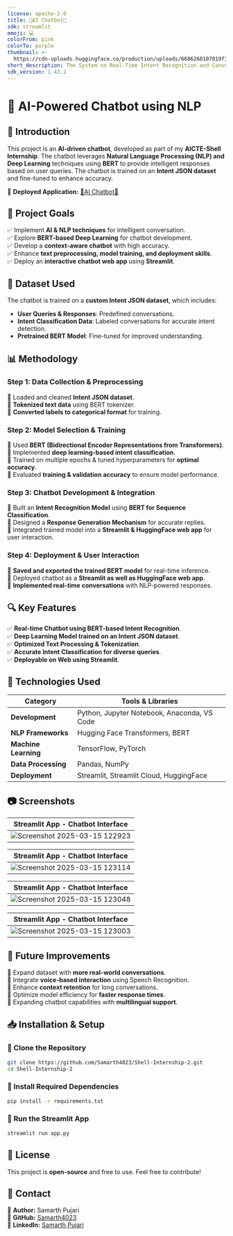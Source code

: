 ```yaml
---
license: apache-2.0
title: 🧠AI Chatbot🤖
sdk: streamlit
emoji: 💻
colorFrom: pink
colorTo: purple
thumbnail: >-
  https://cdn-uploads.huggingface.co/production/uploads/6686260107019f3fe482ce08/xfpa6MidZ5aE9OEP96pi5.jpeg
short_description: The System on Real-Time Intent Recognition and Conversations
sdk_version: 1.43.2
---
```

# **🤖 AI-Powered Chatbot using NLP**  

## **📌 Introduction**  
This project is an **AI-driven chatbot**, developed as part of my **AICTE-Shell Internship**. The chatbot leverages **Natural Language Processing (NLP) and Deep Learning** techniques using **BERT** to provide intelligent responses based on user queries. The chatbot is trained on an **Intent JSON dataset** and fine-tuned to enhance accuracy.  

🔗 **Deployed Application:** [🧠AI Chatbot🤖](https://huggingface.co/spaces/SamarthPujari/AI-Chatbot)

## **🎯 Project Goals**  
✅ Implement **AI & NLP techniques** for intelligent conversation.  
✅ Explore **BERT-based Deep Learning** for chatbot development.  
✅ Develop a **context-aware chatbot** with high accuracy.  
✅ Enhance **text preprocessing, model training, and deployment skills**.  
✅ Deploy an **interactive chatbot web app** using **Streamlit**.  

## **📂 Dataset Used**  
The chatbot is trained on a **custom Intent JSON dataset**, which includes:  

- **User Queries & Responses**: Predefined conversations.  
- **Intent Classification Data**: Labeled conversations for accurate intent detection.  
- **Pretrained BERT Model**: Fine-tuned for improved understanding.  

## **📊 Methodology**  

### **Step 1: Data Collection & Preprocessing**  
🔹 Loaded and cleaned **Intent JSON dataset**.  
🔹 **Tokenized text data** using BERT tokenizer.  
🔹 **Converted labels to categorical format** for training.  

### **Step 2: Model Selection & Training**  
🔹 Used **BERT (Bidirectional Encoder Representations from Transformers)**.  
🔹 Implemented **deep learning-based intent classification**.  
🔹 Trained on multiple epochs & tuned hyperparameters for **optimal accuracy**.  
🔹 Evaluated **training & validation accuracy** to ensure model performance.  

### **Step 3: Chatbot Development & Integration**  
🔹 Built an **Intent Recognition Model** using **BERT for Sequence Classification**.  
🔹 Designed a **Response Generation Mechanism** for accurate replies.  
🔹 Integrated trained model into a **Streamlit & HuggingFace web app** for user interaction.  

### **Step 4: Deployment & User Interaction**  
🔹 **Saved and exported the trained BERT model** for real-time inference.  
🔹 Deployed chatbot as a **Streamlit as well as HuggingFace web app**.  
🔹 **Implemented real-time conversations** with NLP-powered responses.  

## **🔍 Key Features**  
✅ **Real-time Chatbot using BERT-based Intent Recognition**.  
✅ **Deep Learning Model trained on an Intent JSON dataset**.  
✅ **Optimized Text Processing & Tokenization**.  
✅ **Accurate Intent Classification for diverse queries**.  
✅ **Deployable on Web using Streamlit**.  

## **🚀 Technologies Used**  
| Category            | Tools & Libraries |  
|---------------------|-------------------|  
| **Development**    | Python, Jupyter Notebook, Anaconda, VS Code|  
| **NLP Frameworks** | Hugging Face Transformers, BERT |  
| **Machine Learning** | TensorFlow, PyTorch |  
| **Data Processing** | Pandas, NumPy |  
| **Deployment**     | Streamlit, Streamlit Cloud, HuggingFace |  

## **📷 Screenshots**  

| **Streamlit App - Chatbot Interface** |  
|---------------------------------------|  
|![Screenshot 2025-03-15 122923](https://github.com/user-attachments/assets/8c1efceb-3f62-4b5e-b77b-74d64e6600cb)|

| **Streamlit App - Chatbot Interface** |  
|---------------------------------------|  
|![Screenshot 2025-03-15 123114](https://github.com/user-attachments/assets/d7be631b-e5de-46cc-aba1-6dda6f85e04a)|

| **Streamlit App - Chatbot Interface** |  
|---------------------------------------|  
|![Screenshot 2025-03-15 123048](https://github.com/user-attachments/assets/d881f663-8335-4228-8c1a-564ba8652370)|

| **Streamlit App - Chatbot Interface** |  
|---------------------------------------|  
|![Screenshot 2025-03-15 123003](https://github.com/user-attachments/assets/4a78aba1-77a9-4a34-9740-9217e88518da)|

## **🎯 Future Improvements**  
🔹 Expand dataset with **more real-world conversations**.  
🔹 Integrate **voice-based interaction** using Speech Recognition.  
🔹 Enhance **context retention** for long conversations.  
🔹 Optimize model efficiency for **faster response times**.  
🔹 Expanding chatbot capabilities with **multilingual support**.

## **📥 Installation & Setup**  

### **🔹 Clone the Repository**  
```bash  
git clone https://github.com/Samarth4023/Shell-Internship-2.git
cd Shell-Internship-2
```  

### **🔹 Install Required Dependencies**  
```bash  
pip install -r requirements.txt  
```  

### **🔹 Run the Streamlit App**  
```bash  
streamlit run app.py  
```  

## **📜 License**  
This project is **open-source** and free to use. Feel free to contribute!  

## **📧 Contact**  
📌 **Author:** Samarth Pujari  
📌 **GitHub:** [Samarth4023](https://github.com/Samarth4023)  
📌 **LinkedIn:** [Samarth Pujari](https://www.linkedin.com/in/samarth-pujari-328a1326a)  